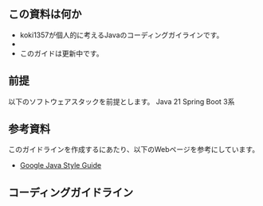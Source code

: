 ## この資料は何か
- koki1357が個人的に考えるJavaのコーディングガイラインです。
- 
- このガイドは更新中です。

## 前提
以下のソフトウェアスタックを前提とします。
Java 21
Spring Boot 3系

## 参考資料
このガイドラインを作成するにあたり、以下のWebページを参考にしています。
  - [Google Java Style Guide](https://google.github.io/styleguide/javaguide.html)

## コーディングガイドライン



